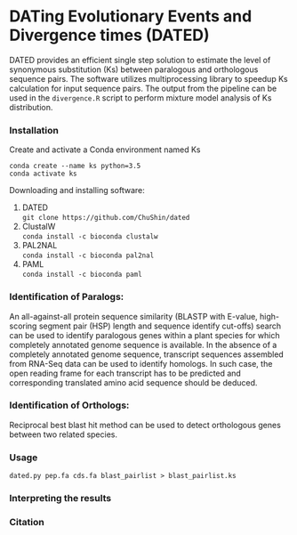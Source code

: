 # DATing Evolutionary Events and Divergence times (DATED)

DATED provides an efficient single step solution to estimate the level of synonymous substitution (Ks) between paralogous and orthologous sequence pairs. The software utilizes multiprocessing library to speedup Ks calculation for input sequence pairs. The output from the pipeline can be used in the `divergence.R` script to perform mixture model analysis of Ks distribution.



### Installation

Create and activate a Conda environment named Ks

`conda create --name ks python=3.5` <br>
`conda activate ks`

Downloading and installing software: <br>
1.	DATED <br>
`git clone https://github.com/ChuShin/dated`
2.  ClustalW <br>
`conda install -c bioconda clustalw`
4.  PAL2NAL <br>
`conda install -c bioconda pal2nal`
4.	PAML <br>
`conda install -c bioconda paml`


### Identification of Paralogs:
An all-against-all protein sequence similarity (BLASTP with E-value, high-scoring segment pair (HSP) length and sequence identify cut-offs) search can be used to identify paralogous genes within a plant species for which completely annotated genome sequence is available. In the absence of a completely annotated genome sequence, transcript sequences assembled from RNA-Seq data can be used to identify homologs. In such case, the open reading frame for each transcript has to be predicted and corresponding translated amino acid sequence should be deduced.

### Identification of Orthologs:
Reciprocal best blast hit method can be used to detect orthologous genes between two related species. 


### Usage
`dated.py pep.fa cds.fa blast_pairlist > blast_pairlist.ks`


### Interpreting the results


### Citation





